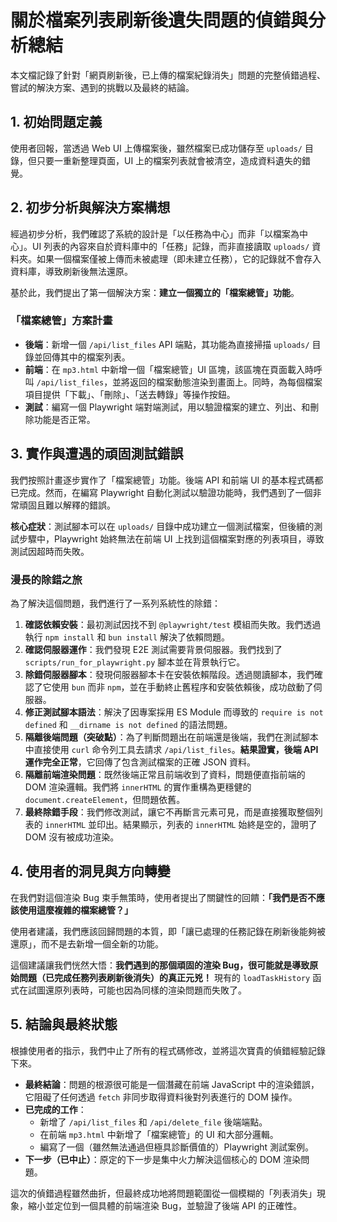 # 關於檔案列表刷新後遺失問題的偵錯與分析總結

本文檔記錄了針對「網頁刷新後，已上傳的檔案紀錄消失」問題的完整偵錯過程、嘗試的解決方案、遇到的挑戰以及最終的結論。

## 1. 初始問題定義

使用者回報，當透過 Web UI 上傳檔案後，雖然檔案已成功儲存至 `uploads/` 目錄，但只要一重新整理頁面，UI 上的檔案列表就會被清空，造成資料遺失的錯覺。

## 2. 初步分析與解決方案構想

經過初步分析，我們確認了系統的設計是「以任務為中心」而非「以檔案為中心」。UI 列表的內容來自於資料庫中的「任務」記錄，而非直接讀取 `uploads/` 資料夾。如果一個檔案僅被上傳而未被處理（即未建立任務），它的記錄就不會存入資料庫，導致刷新後無法還原。

基於此，我們提出了第一個解決方案：**建立一個獨立的「檔案總管」功能**。

### 「檔案總管」方案計畫

-   **後端**：新增一個 `/api/list_files` API 端點，其功能為直接掃描 `uploads/` 目錄並回傳其中的檔案列表。
-   **前端**：在 `mp3.html` 中新增一個「檔案總管」UI 區塊，該區塊在頁面載入時呼叫 `/api/list_files`，並將返回的檔案動態渲染到畫面上。同時，為每個檔案項目提供「下載」、「刪除」、「送去轉錄」等操作按鈕。
-   **測試**：編寫一個 Playwright 端對端測試，用以驗證檔案的建立、列出、和刪除功能是否正常。

## 3. 實作與遭遇的頑固測試錯誤

我們按照計畫逐步實作了「檔案總管」功能。後端 API 和前端 UI 的基本程式碼都已完成。然而，在編寫 Playwright 自動化測試以驗證功能時，我們遇到了一個非常頑固且難以解釋的錯誤。

**核心症狀**：測試腳本可以在 `uploads/` 目錄中成功建立一個測試檔案，但後續的測試步驟中，Playwright 始終無法在前端 UI 上找到這個檔案對應的列表項目，導致測試因超時而失敗。

### 漫長的除錯之旅

為了解決這個問題，我們進行了一系列系統性的除錯：

1.  **確認依賴安裝**：最初測試因找不到 `@playwright/test` 模組而失敗。我們透過執行 `npm install` 和 `bun install` 解決了依賴問題。
2.  **確認伺服器運作**：我們發現 E2E 測試需要背景伺服器。我們找到了 `scripts/run_for_playwright.py` 腳本並在背景執行它。
3.  **除錯伺服器腳本**：發現伺服器腳本卡在安裝依賴階段。透過閱讀腳本，我們確認了它使用 `bun` 而非 `npm`，並在手動終止舊程序和安裝依賴後，成功啟動了伺服器。
4.  **修正測試腳本語法**：解決了因專案採用 ES Module 而導致的 `require is not defined` 和 `__dirname is not defined` 的語法問題。
5.  **隔離後端問題（突破點）**：為了判斷問題出在前端還是後端，我們在測試腳本中直接使用 `curl` 命令列工具去請求 `/api/list_files`。**結果證實，後端 API 運作完全正常**，它回傳了包含測試檔案的正確 JSON 資料。
6.  **隔離前端渲染問題**：既然後端正常且前端收到了資料，問題便直指前端的 DOM 渲染邏輯。我們將 `innerHTML` 的實作重構為更穩健的 `document.createElement`，但問題依舊。
7.  **最終除錯手段**：我們修改測試，讓它不再斷言元素可見，而是直接獲取整個列表的 `innerHTML` 並印出。結果顯示，列表的 `innerHTML` 始終是空的，證明了 DOM 沒有被成功渲染。

## 4. 使用者的洞見與方向轉變

在我們對這個渲染 Bug 束手無策時，使用者提出了關鍵性的回饋：**「我們是否不應該使用這麼複雜的檔案總管？」**

使用者建議，我們應該回歸問題的本質，即「讓已處理的任務記錄在刷新後能夠被還原」，而不是去新增一個全新的功能。

這個建議讓我們恍然大悟：**我們遇到的那個頑固的渲染 Bug，很可能就是導致原始問題（已完成任務列表刷新後消失）的真正元兇！** 現有的 `loadTaskHistory` 函式在試圖還原列表時，可能也因為同樣的渲染問題而失敗了。

## 5. 結論與最終狀態

根據使用者的指示，我們中止了所有的程式碼修改，並將這次寶貴的偵錯經驗記錄下來。

-   **最終結論**：問題的根源很可能是一個潛藏在前端 JavaScript 中的渲染錯誤，它阻礙了任何透過 `fetch` 非同步取得資料後對列表進行的 DOM 操作。
-   **已完成的工作**：
    -   新增了 `/api/list_files` 和 `/api/delete_file` 後端端點。
    -   在前端 `mp3.html` 中新增了「檔案總管」的 UI 和大部分邏輯。
    -   編寫了一個（雖然無法通過但極具診斷價值的）Playwright 測試案例。
-   **下一步（已中止）**：原定的下一步是集中火力解決這個核心的 DOM 渲染問題。

這次的偵錯過程雖然曲折，但最終成功地將問題範圍從一個模糊的「列表消失」現象，縮小並定位到一個具體的前端渲染 Bug，並驗證了後端 API 的正確性。
